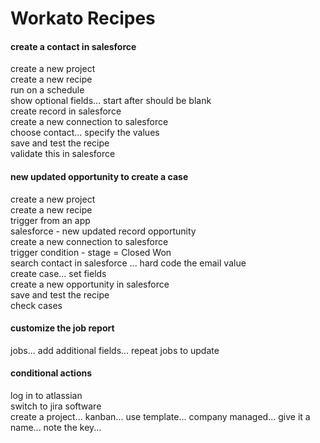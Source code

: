 # Workato Recipes

#### create a contact in salesforce<br>
create a new project<br>
create a new recipe<br>
run on a schedule<br>
show optional fields... start after should be blank<br>
create record in salesforce<br>
create a new connection to salesforce<br>
choose contact... specify the values<br>
save and test the recipe<br>
validate this in salesforce<br>

#### new updated opportunity to create a case<br>
create a new project<br>
create a new recipe<br>
trigger from an app<br>
salesforce - new updated record opportunity<br>
create a new connection to salesforce<br>
trigger condition - stage = Closed Won<br>
search contact in salesforce ... hard code the email value<br>
create case... set fields<br>
create a new opportunity in salesforce<br>
save and test the recipe<br>
check cases<br>

#### customize the job report<br>
jobs... add additional fields... repeat jobs to update<br>

#### conditional actions<br>
log in to atlassian<br>
switch to jira software<br>
create a project... kanban... use template... company managed... give it a name... note the key... <br>

